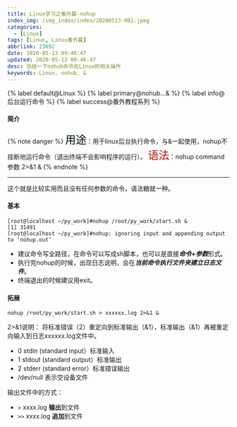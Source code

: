 ```yaml
---
title: Linux学习之番外篇-nohup
index_img: /img_index/index/20200513-001.jpeg
categories:
  - [Linux]
tags: [Linux, Linux番外篇]
abbrlink: 23692
date: 2020-05-13 09:46:47
updated: 2020-05-13 09:46:47
desc: 总结一下nohub命令在Linux的相关操作
keywords: Linux, nohub, &
---
```



{% label default@Linux %} {% label primary@nohub...& %} {% label info@后台运行命令 %} {% label success@番外教程系列 %}

#### 简介
{% note danger %}
<font color="#red" size="5">用途</font>：用于linux后台执行命令，与&一起使用，nohup不挂断地运行命令（退出终端不会影响程序的运行）。
<font color="#blue" size="5">语法</font>：nohup command 参数 2>&1 &
{% endnote %}


<!--more-->
<hr />

这个就是比较实用而且没有任何参数的命令，语法糖就一种。

#### 基本
```
[root@localhost ~/py_work]#nohup /root/py_work/start.sh &
[1] 31491
[root@localhost ~/py_work]#nohup: ignoring input and appending output to ‘nohup.out’
```
- 建议命令写全路径，在命令可以写成sh脚本，也可以是直接***命令+参数***形式。
- 执行完nohup的时候，出现日志说明，会在***当前命令执行文件夹建立日志文件***。
- 终端退出的时候建议用exit。

#### 拓展
```
nohup /root/py_work/start.sh > xxxxxx.log 2>&1 &
```
2>&1说明：
将标准错误（2）重定向到标准输出（&1），标准输出（&1）再被重定向输入到日志xxxxxx.log文件中。

- 0 stdin (standard input）标准输入
- 1 stdout (standard output）标准输出
- 2 stderr (standard error）标准错误输出
- /dev/null 表示空设备文件

输出文件中的方式：

- ```>``` xxxx.log **输出**到文件
- ```>>``` xxxx.log **追加**到文件

